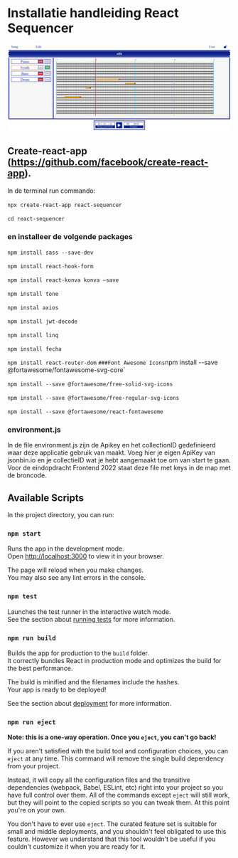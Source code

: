 # Installatie handleiding React Sequencer

![](screenshot-react-sequencer.png)
## Create-react-app (https://github.com/facebook/create-react-app).
In de terminal run commando:

`npx create-react-app react-sequencer`

`cd react-sequencer`


### en installeer de volgende packages

`npm install sass --save-dev`

`npm install react-hook-form`

`npm install react-konva konva –save`

`npm install tone`

`npm instal axios`

`npm install jwt-decode`

`npm install linq`

`npm install fecha`

`npm install react-router-dom`
`
###Font Awesome Icons
`npm install --save @fortawesome/fontawesome-svg-core`

`npm install --save @fortawesome/free-solid-svg-icons`

`npm install --save @fortawesome/free-regular-svg-icons`

`npm install --save @fortawesome/react-fontawesome`

### environment.js
In de file environment.js zijn de Apikey en het collectionID gedefinieerd waar deze applicatie gebruik van maakt. Voeg hier je eigen ApiKey van jsonbin.io en je collectieID wat je hebt aangemaakt toe om van start te gaan. Voor de eindopdracht Frontend 2022 staat deze file met keys in de map met de broncode.

## Available Scripts

In the project directory, you can run:

### `npm start`

Runs the app in the development mode.\
Open [http://localhost:3000](http://localhost:3000) to view it in your browser.

The page will reload when you make changes.\
You may also see any lint errors in the console.

### `npm test`

Launches the test runner in the interactive watch mode.\
See the section about [running tests](https://facebook.github.io/create-react-app/docs/running-tests) for more information.

### `npm run build`

Builds the app for production to the `build` folder.\
It correctly bundles React in production mode and optimizes the build for the best performance.

The build is minified and the filenames include the hashes.\
Your app is ready to be deployed!

See the section about [deployment](https://facebook.github.io/create-react-app/docs/deployment) for more information.

### `npm run eject`

**Note: this is a one-way operation. Once you `eject`, you can't go back!**

If you aren't satisfied with the build tool and configuration choices, you can `eject` at any time. This command will remove the single build dependency from your project.

Instead, it will copy all the configuration files and the transitive dependencies (webpack, Babel, ESLint, etc) right into your project so you have full control over them. All of the commands except `eject` will still work, but they will point to the copied scripts so you can tweak them. At this point you're on your own.

You don't have to ever use `eject`. The curated feature set is suitable for small and middle deployments, and you shouldn't feel obligated to use this feature. However we understand that this tool wouldn't be useful if you couldn't customize it when you are ready for it.
